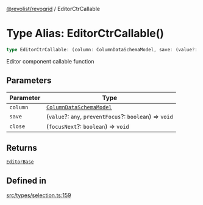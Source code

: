 [@revolist/revogrid](README.md) / EditorCtrCallable

# Type Alias: EditorCtrCallable()

```ts
type EditorCtrCallable: (column: ColumnDataSchemaModel, save: (value?: any, preventFocus?: boolean) => void, close: (focusNext?: boolean) => void) => EditorBase;
```

Editor component callable function

## Parameters

| Parameter | Type |
| ------ | ------ |
| `column` | [`ColumnDataSchemaModel`](TypeAlias.ColumnDataSchemaModel.md) |
| `save` | (`value`?: `any`, `preventFocus`?: `boolean`) => `void` |
| `close` | (`focusNext`?: `boolean`) => `void` |

## Returns

[`EditorBase`](Interface.EditorBase.md)

## Defined in

[src/types/selection.ts:159](https://github.com/revolist/revogrid/blob/4748dc40d552fad7de1d972fe2fbcf7386e67858/src/types/selection.ts#L159)
